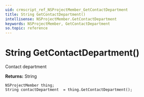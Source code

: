 ```yaml
---
uid: crmscript_ref_NSProjectMember_GetContactDepartment
title: String GetContactDepartment()
intellisense: NSProjectMember.GetContactDepartment
keywords: NSProjectMember, GetContactDepartment
so.topic: reference
---
```


# String GetContactDepartment()

Contact department

**Returns:** String

```crmscript
NSProjectMember thing;
String contactDepartment  = thing.GetContactDepartment();
```

